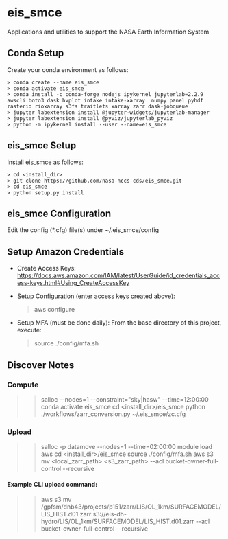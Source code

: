 # eis_smce
Applications and utilities to support the NASA Earth Information System

Conda Setup
---------------
Create your conda environment as follows:

    > conda create --name eis_smce 
    > conda activate eis_smce
    > conda install -c conda-forge nodejs ipykernel jupyterlab=2.2.9 awscli boto3 dask hvplot intake intake-xarray  numpy panel pyhdf rasterio rioxarray s3fs traitlets xarray zarr dask-jobqueue 
    > jupyter labextension install @jupyter-widgets/jupyterlab-manager
    > jupyter labextension install @pyviz/jupyterlab_pyviz
    > python -m ipykernel install --user --name=eis_smce

eis_smce Setup
---------------
Install eis_smce as follows:

    > cd <install_dir>
    > git clone https://github.com/nasa-nccs-cds/eis_smce.git 
    > cd eis_smce
    > python setup.py install

eis_smce Configuration
----------------------

Edit the config (*.cfg) file(s) under ~/.eis_smce/config

Setup Amazon Credentials
------------------------

* Create Access Keys:  https://docs.aws.amazon.com/IAM/latest/UserGuide/id_credentials_access-keys.html#Using_CreateAccessKey

* Setup Configuration (enter access keys created above):

    > aws configure

* Setup MFA (must be done daily):
    From the base directory of this project, execute:
  
    > source ./config/mfa.sh
   

Discover Notes
--------------

### Compute 

>> salloc --nodes=1 --constraint="sky|hasw" --time=12:00:00
>> conda activate eis_smce
>> cd <install_dir>/eis_smce
>> python ./workflows/zarr_conversion.py ~/.eis_smce/zc.cfg

### Upload

>> salloc -p datamove --nodes=1 --time=02:00:00
>> module load aws
>> cd <install_dir>/eis_smce
>> source ./config/mfa.sh
>> aws s3 mv  <local_zarr_path>  <s3_zarr_path> --acl bucket-owner-full-control --recursive

#### Example CLI upload command:

>> aws s3 mv  /gpfsm/dnb43/projects/p151/zarr/LIS/OL_1km/SURFACEMODEL/LIS_HIST.d01.zarr  s3://eis-dh-hydro/LIS/OL_1km/SURFACEMODEL/LIS_HIST.d01.zarr --acl bucket-owner-full-control --recursive







